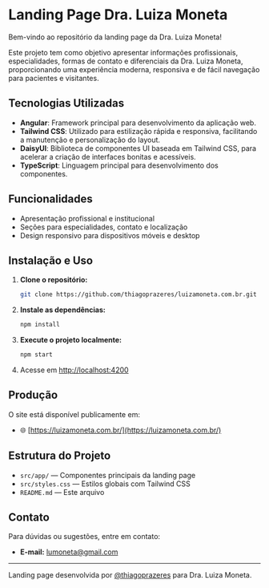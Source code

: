# Landing Page Dra. Luiza Moneta

Bem-vindo ao repositório da landing page da Dra. Luiza Moneta!

Este projeto tem como objetivo apresentar informações profissionais, especialidades, formas de contato e diferenciais da Dra. Luiza Moneta, proporcionando uma experiência moderna, responsiva e de fácil navegação para pacientes e visitantes.

## Tecnologias Utilizadas

- **Angular**: Framework principal para desenvolvimento da aplicação web.
- **Tailwind CSS**: Utilizado para estilização rápida e responsiva, facilitando a manutenção e personalização do layout.
- **DaisyUI**: Biblioteca de componentes UI baseada em Tailwind CSS, para acelerar a criação de interfaces bonitas e acessíveis.
- **TypeScript**: Linguagem principal para desenvolvimento dos componentes.

## Funcionalidades
- Apresentação profissional e institucional
- Seções para especialidades, contato e localização
- Design responsivo para dispositivos móveis e desktop

## Instalação e Uso

1. **Clone o repositório:**
   ```bash
   git clone https://github.com/thiagoprazeres/luizamoneta.com.br.git
   ```
2. **Instale as dependências:**
   ```bash
   npm install
   ```
3. **Execute o projeto localmente:**
   ```bash
   npm start
   ```
4. Acesse em [http://localhost:4200](http://localhost:4200)

## Produção
O site está disponível publicamente em:
- 🌐 [https://luizamoneta.com.br/](https://luizamoneta.com.br/)

## Estrutura do Projeto
- `src/app/` — Componentes principais da landing page
- `src/styles.css` — Estilos globais com Tailwind CSS
- `README.md` — Este arquivo

## Contato
Para dúvidas ou sugestões, entre em contato:
- **E-mail:** lumoneta@gmail.com

---
Landing page desenvolvida por [@thiagoprazeres](https://github.com/thiagoprazeres) para Dra. Luiza Moneta.  